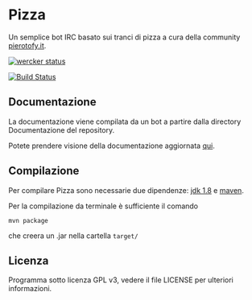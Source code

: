 # Pizza
Un semplice bot IRC basato sui tranci di pizza a cura della community [pierotofy.it](http://pierotofy.it).

[![wercker status](https://app.wercker.com/status/468ec8a38673408bf4a7aff65dc94de2/m "wercker status")](https://app.wercker.com/project/bykey/468ec8a38673408bf4a7aff65dc94de2)

[![Build Status](https://travis-ci.org/NeroReflex/Pizza.svg?branch=master)](https://travis-ci.org/NeroReflex/Pizza)


## Documentazione

La documentazione viene compilata da un bot a partire dalla directory Documentazione del repository.

Potete prendere visione della documentazione aggiornata [qui](https://neroreflex.github.io/Pizza/).


## Compilazione
Per compilare Pizza sono necessarie due dipendenze: [jdk 1.8](http://www.oracle.com/technetwork/java/javase/downloads/jdk8-downloads-2133151.html)
e [maven](https://maven.apache.org/).

Per la compilazione da terminale è sufficiente il comando
```
mvn package
```
che creera un .jar nella cartella `target/`


## Licenza

Programma sotto licenza GPL v3, vedere il file LICENSE per ulteriori informazioni.
